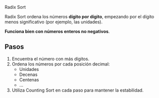 Radix Sort


Radix Sort ordena los números **dígito por dígito**, 
empezando por el dígito menos significativo (por ejemplo, las unidades). 

**Funciona bien con números enteros no negativos**.

## Pasos
1. Encuentra el número con más dígitos.
2. Ordena los números por cada posición decimal:
   - Unidades
   - Decenas
   - Centenas
   - ...
3. Utiliza Counting Sort en cada paso para mantener la estabilidad.



